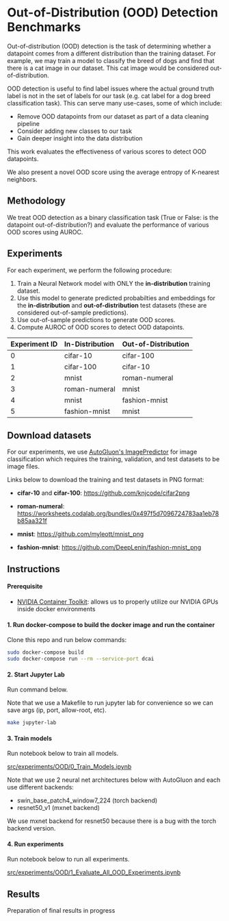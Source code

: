 # Out-of-Distribution (OOD) Detection Benchmarks

Out-of-distribution (OOD) detection is the task of determining whether a datapoint comes from a different distribution than the training dataset. For example, we may train a model to classify the breed of dogs and find that there is a cat image in our dataset. This cat image would be considered out-of-distribution.

OOD detection is useful to find label issues where the actual ground truth label is not in the set of labels for our task (e.g. cat label for a dog breed classification task). This can serve many use-cases, some of which include:

- Remove OOD datapoints from our dataset as part of a data cleaning pipeline
- Consider adding new classes to our task
- Gain deeper insight into the data distribution

This work evaluates the effectiveness of various scores to detect OOD datapoints.

We also present a novel OOD score using the average entropy of K-nearest neighbors.

## Methodology

We treat OOD detection as a binary classification task (True or False: is the datapoint out-of-distribution?) and evaluate the performance of various OOD scores using AUROC.

## Experiments

For each experiment, we perform the following procedure:

1. Train a Neural Network model with ONLY the **in-distribution** training dataset.
2. Use this model to generate predicted probabilties and embeddings for the **in-distribution** and **out-of-distribution** test datasets (these are considered out-of-sample predictions).
3. Use out-of-sample predictions to generate OOD scores.
4. Compute AUROC of OOD scores to detect OOD datapoints.

| Experiment ID | In-Distribution | Out-of-Distribution |
| :------------ | :-------------- | :------------------ |
| 0             | cifar-10        | cifar-100           |
| 1             | cifar-100       | cifar-10            |
| 2             | mnist           | roman-numeral       |
| 3             | roman-numeral   | mnist               |
| 4             | mnist           | fashion-mnist       |
| 5             | fashion-mnist   | mnist               |

## Download datasets

For our experiments, we use [AutoGluon's ImagePredictor](https://auto.gluon.ai/dev/tutorials/image_prediction/beginner.html) for image classification which requires the training, validation, and test datasets to be image files.

Links below to download the training and test datasets in PNG format:

- **cifar-10** and **cifar-100**:
  https://github.com/knjcode/cifar2png

- **roman-numeral**:
  https://worksheets.codalab.org/bundles/0x497f5d7096724783aa1eb78b85aa321f

- **mnist**:
  https://github.com/myleott/mnist_png

- **fashion-mnist**:
  https://github.com/DeepLenin/fashion-mnist_png

## Instructions

#### Prerequisite

- [NVIDIA Container Toolkit](https://github.com/NVIDIA/nvidia-docker): allows us to properly utilize our NVIDIA GPUs inside docker environments

#### 1. Run docker-compose to build the docker image and run the container

Clone this repo and run below commands:

```bash
sudo docker-compose build
sudo docker-compose run --rm --service-port dcai
```

#### 2. Start Jupyter Lab

Run command below.

Note that we use a Makefile to run jupyter lab for convenience so we can save args (ip, port, allow-root, etc).

```bash
make jupyter-lab
```

#### 3. Train models

Run notebook below to train all models.

[src/experiments/OOD/0_Train_Models.ipynb](https://github.com/JohnsonKuan/ood-detection-benchmarks/blob/main/src/experiments/OOD/0_Train_Models.ipynb)

Note that we use 2 neural net architectures below with AutoGluon and each use different backends:

- swin_base_patch4_window7_224 (torch backend)
- resnet50_v1 (mxnet backend)

We use mxnet backend for resnet50 because there is a bug with the torch backend version.

#### 4. Run experiments

Run notebook below to run all experiments.

[src/experiments/OOD/1_Evaluate_All_OOD_Experiments.ipynb](https://github.com/JohnsonKuan/ood-detection-benchmarks/blob/main/src/experiments/OOD/1_Evaluate_All_OOD_Experiments.ipynb)

## Results

Preparation of final results in progress
